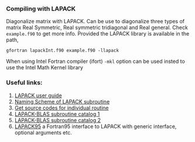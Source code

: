 ### Compiling with LAPACK
Diagonalize matrix with LAPACK. Can be use to diagonalize three types of matrix Real Symmetric, Real symmetric tridiagonal and Real general. Check `example.f90` to get more info.
Provided the LAPACK library is available in the path,
```
gfortran lapackInt.f90 example.f90 -llapack
```
When using Intel Fortran compiler (ifort) `-mkl` option can be used insted to use the Intel Math Kernel library


### Useful links:
1. [LAPACK user guide](https://www.netlib.org/lapack/lug/)
1. [Naming Scheme of LAPACK subroutine](https://www.netlib.org/lapack/lug/node24.html)
2. [Get source codes for individual routine](http://www.netlib.org/lapack/individualroutines.html)
1. [LAPACK-BLAS subroutine catalog 1](http://www.netlib.org/lapack/explore-html/modules.html)
1. [LAPACK-BLAS subroutine catalog 2](http://www.icl.utk.edu/~mgates3/docs/lapack.html)
1. [LAPACK95](http://www.netlib.org/lapack95/) a Fortran95 interface to LAPACK with generic interface, optional arguments etc.